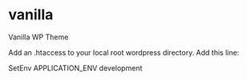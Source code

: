 vanilla
=======

Vanilla WP Theme


Add an .htaccess to your local root wordpress directory. Add this line:

SetEnv APPLICATION_ENV development
